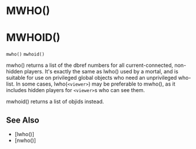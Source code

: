 # MWHO()
# MWHOID()
`mwho()`
`mwhoid()`

  mwho() returns a list of the dbref numbers for all current-connected, non-hidden players. It's exactly the same as lwho() used by a mortal, and is suitable for use on privileged global objects who need an unprivileged who-list. In some cases, lwho(`<viewer>`) may be preferable to mwho(), as it includes hidden players for `<viewer>`s who can see them.

  mwhoid() returns a list of objids instead.


## See Also
- [lwho()]
- [nwho()]

